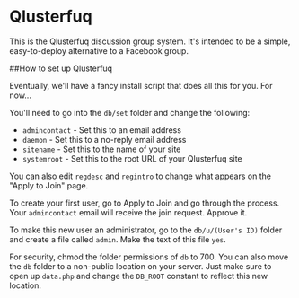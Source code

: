 Qlusterfuq
==========

This is the Qlusterfuq discussion group system. It's intended to be a simple, easy-to-deploy alternative to a Facebook group.

##How to set up Qlusterfuq

Eventually, we'll have a fancy install script that does all this for you. For now...

You'll need to go into the `db/set` folder and change the following:

- `admincontact` - Set this to an email address
- `daemon` - Set this to a no-reply email address
- `sitename` - Set this to the name of your site
- `systemroot` - Set this to the root URL of your Qlusterfuq site

You can also edit `regdesc` and `regintro` to change what appears on the "Apply to Join" page.

To create your first user, go to Apply to Join and go through the process. Your `admincontact` email will receive the join request. Approve it.

To make this new user an administrator, go to the `db/u/(User's ID)` folder and create a file called `admin`. Make the text of this file `yes`.

For security, chmod the folder permissions of `db` to 700. You can also move the `db` folder to a non-public location on your server. Just make sure to open up `data.php` and change the `DB_ROOT` constant to reflect this new location.